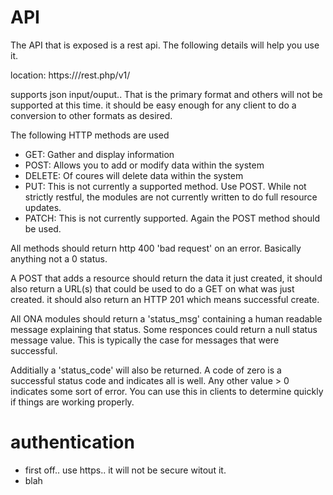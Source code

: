 API
===

The API that is exposed is a rest api. The following details will help you use it.

location: https://<onacoreserver>/rest.php/v1/

supports json input/ouput.. That is the primary format and others will not be supported at this time.  it should be easy enough for any client to do a conversion to other formats as desired.

The following HTTP methods are used
- GET: Gather and display information
- POST: Allows you to add or modify data within the system
- DELETE: Of coures will delete data within the system
- PUT: This is not currently a supported method. Use POST. While not strictly restful, the modules are not currently written to do full resource updates. 
- PATCH: This is not currently supported. Again the POST method should be used.

All methods should return http 400 'bad request' on an error.  Basically anything not a 0 status.

A POST that adds a resource should return the data it just created, it should also return a URL(s) that could be used to do a GET on what was just created.  it should also return an HTTP 201 which means successful create.

All ONA modules should return a 'status_msg' containing a human readable message explaining that status. Some responces could return a null status message value. This is typically the case for messages that were successful.

Additially a 'status_code' will also be returned. A code of zero is a successful status code and indicates all is well. Any other value > 0 indicates some sort of error.  You can use this in clients to determine quickly if things are working properly.

authentication
==============

* first off.. use https.. it will not be secure witout it.
* blah
